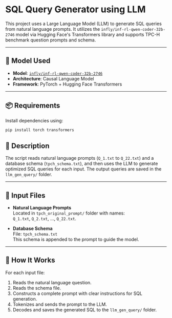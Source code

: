 # SQL Query Generator using LLM

This project uses a Large Language Model (LLM) to generate SQL queries from natural language prompts. It utilizes the `infly/inf-rl-qwen-coder-32b-2746` model via Hugging Face's Transformers library and supports TPC-H benchmark question prompts and schema.

---


## 🚀 Model Used

- **Model**: [`infly/inf-rl-qwen-coder-32b-2746`](https://huggingface.co/infly/inf-rl-qwen-coder-32b-2746)
- **Architecture**: Causal Language Model
- **Framework**: PyTorch + Hugging Face Transformers

---

## 📦 Requirements

Install dependencies using:

```bash
pip install torch transformers

```

## 📜 Description

The script reads natural language prompts (`Q_1.txt` to `Q_22.txt`) and a database schema (`tpch_schema.txt`), and then uses the LLM to generate optimized SQL queries for each input. The output queries are saved in the `llm_gen_query/` folder.

---

## 📂 Input Files

- **Natural Language Prompts**  
  Located in `tpch_original_prompt/` folder with names:  
  `Q_1.txt`, `Q_2.txt`, ..., `Q_22.txt`.

- **Database Schema**  
  File: `tpch_schema.txt`  
  This schema is appended to the prompt to guide the model.

---

## 🧠 How It Works

For each input file:

1. Reads the natural language question.
2. Reads the schema file.
3. Constructs a complete prompt with clear instructions for SQL generation.
4. Tokenizes and sends the prompt to the LLM.
5. Decodes and saves the generated SQL to the `llm_gen_query/` folder.
